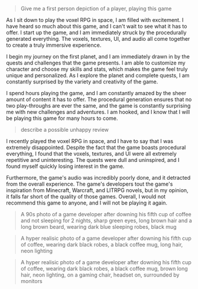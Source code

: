 > Give me a first person depiction of a player, playing this game

As I sit down to play the voxel RPG in space, I am filled with excitement. I have heard so much about this game, and I can't wait to see what it has to offer. I start up the game, and I am immediately struck by the procedurally generated everything. The voxels, textures, UI, and audio all come together to create a truly immersive experience.

I begin my journey on the first planet, and I am immediately drawn in by the quests and challenges that the game presents. I am able to customize my character and choose my skills and stats, which makes the game feel truly unique and personalized. As I explore the planet and complete quests, I am constantly surprised by the variety and creativity of the game.

I spend hours playing the game, and I am constantly amazed by the sheer amount of content it has to offer. The procedural generation ensures that no two play-throughs are ever the same, and the game is constantly surprising me with new challenges and adventures. I am hooked, and I know that I will be playing this game for many hours to come.

> describe a possible unhappy review

I recently played the voxel RPG in space, and I have to say that I was extremely disappointed. Despite the fact that the game boasts procedural everything, I found that the voxels, textures, and UI were all extremely repetitive and uninteresting. The quests were dull and uninspired, and I found myself quickly losing interest in the game.

Furthermore, the game's audio was incredibly poorly done, and it detracted from the overall experience. The game's developers tout the game's inspiration from Minecraft, Warcraft, and LITRPG novels, but in my opinion, it falls far short of the quality of those games. Overall, I would not recommend this game to anyone, and I will not be playing it again.

> A 90s photo of a game developer after downing his fifth cup of coffee and not sleeping for 2 nights, sharp green eyes, long brown hair and a long brown beard, wearing dark blue sleeping robes, black mug

> A hyper realisic photo of a game developer after downing his fifth cup of coffee, wearing dark black robes, a black coffee mug, long hair, neon lighting

> A hyper realisic photo of a game developer after downing his fifth cup of coffee, wearing dark black robes, a black coffee mug, brown long hair, neon lighting, on a gaming chair, headset on, surrounded by monitors